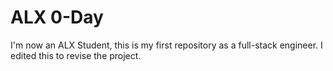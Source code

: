# ALX 0-Day

I'm now an ALX Student, this is my first repository as a full-stack engineer. I edited this to revise the project.
